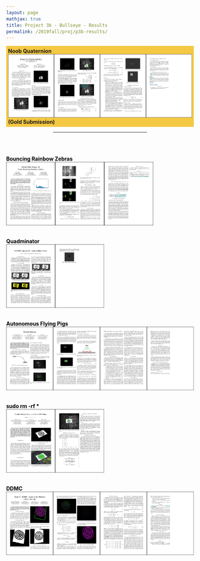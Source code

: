 ```yaml
---
layout: page
mathjax: true
title: Project 3b - Bullseye - Results
permalink: /2019fall/proj/p3b-results/
---
```



<!-- Gold -->
<p style="background-color:#f4c842; padding:5px">
<b>Noob Quaternion</b><br>
<a href="/Reports/p3b/aroraprateek.pdf"> 
<img src="/Reports/p3b/aroraprateek.jpg" height="170"></a><br>
<b>(Gold Submission)<br>

<!-- Other Submissions -->

<p></p>

<center>
<hr width="50%">
</center>
<br><br>

<font color="black">

<b><b>Bouncing Rainbow Zebras</b><br>
</b><a href="/Reports/p3b/holumerik.pdf"> 
<img src="/Reports/p3b/holumerik.jpg" height="170"></a>
<br><br>

<b><b>Quadminator</b><br>
</b><a href="/Reports/p3b/carrilloestefany.pdf"> 
<img src="/Reports/p3b/carrilloestefany.jpg" height="170"></a>
<br><br>

<b><b>Autonomous Flying Pigs</b><br>
</b><a href="/Reports/p3b/lumbaravi.pdf"> 
<img src="/Reports/p3b/lumbaravi.jpg" height="170"></a>
<br><br>

<b><b><text>sudo rm -rf *</text></b><br>
</b><a href="/Reports/p3b/rehmnicholas.pdf"> 
<img src="/Reports/p3b/rehmnicholas.jpg" height="170"></a>
<br><br>

<b><b>DDMC</b><br>
</b><a href="/Reports/p3b/kurtiaktimothy.pdf"> 
<img src="/Reports/p3b/kurtiaktimothy.jpg" height="170"></a>
<br><br>
